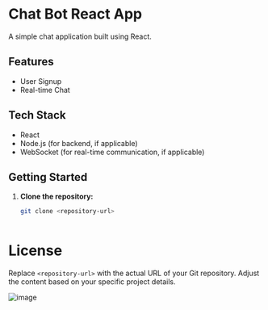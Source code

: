 # Chat Bot React App

A simple chat application built using React.

## Features

- User Signup
- Real-time Chat

## Tech Stack

- React
- Node.js (for backend, if applicable)
- WebSocket (for real-time communication, if applicable)

## Getting Started

1. **Clone the repository:**

   ```bash
   git clone <repository-url>



# License


Replace `<repository-url>` with the actual URL of your Git repository. Adjust the content based on your specific project details.


![image](https://github.com/Pradhyumn1/chat_application/assets/73153956/67657db6-e4ab-4114-a714-fb4ea07f0044)
